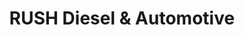 ---
title: "RUSH Diesel & Automotive"
url: /sandy/rush-diesel-und-automotive/
shop: Autowerkstatt
---
